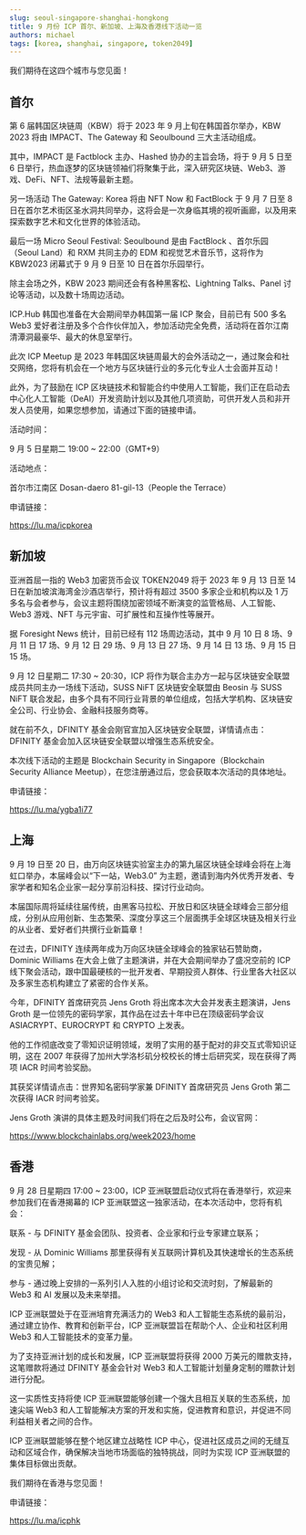 ```yaml
---
slug: seoul-singapore-shanghai-hongkong
title: 9 月份 ICP 首尔、新加坡、上海及香港线下活动一览
authors: michael
tags: [korea, shanghai, singapore, token2049]
---
```


我们期待在这四个城市与您见面！

<!--truncate-->

## 首尔

第 6 届韩国区块链周（KBW）将于 2023 年 9 月上旬在韩国首尔举办，KBW 2023 将由 IMPACT、The Gateway 和 Seoulbound 三大主活动组成。

其中，IMPACT 是 Factblock 主办、Hashed 协办的主旨会场，将于 9 月 5 日至 6 日举行，热血逐梦的区块链领袖们将聚集于此，深入研究区块链、Web3、游戏、DeFi、NFT、法规等最新主题。

另一场活动 The Gateway: Korea 将由 NFT Now 和 FactBlock 于 9 月 7 日至 8 日在首尔艺术街区圣水洞共同举办，这将会是一次身临其境的视听画廊，以及用来探索数字艺术和文化世界的体验活动。

最后一场 Micro Seoul Festival: Seoulbound 是由 FactBlock 、首尔乐园（Seoul Land）和 RXM 共同主办的 EDM 和视觉艺术音乐节，这将作为 KBW2023 闭幕式于 9 月 9 日至 10 日在首尔乐园举行。

除主会场之外，KBW 2023 期间还会有各种黑客松、Lightning Talks、Panel 讨论等活动，以及数十场周边活动。

ICP.Hub 韩国也准备在大会期间举办韩国第一届 ICP 聚会，目前已有 500 多名 Web3 爱好者注册及多个合作伙伴加入，参加活动完全免费，活动将在首尔江南清潭洞最豪华、最大的休息室举行。

此次 ICP Meetup 是 2023 年韩国区块链周最大的会外活动之一，通过聚会和社交网络，您将有机会在一个地方与区块链行业的多元化专业人士会面并互动！

此外，为了鼓励在 ICP 区块链技术和智能合约中使用人工智能，我们正在启动去中心化人工智能（DeAI）开发资助计划以及其他几项资助，可供开发人员和非开发人员使用，如果您想参加，请通过下面的链接申请。

活动时间：

9 月 5 日星期二 19:00 ~ 22:00（GMT+9）

活动地点：

首尔市江南区 Dosan-daero 81-gil-13（People the Terrace）

申请链接：

https://lu.ma/icpkorea

## 新加坡

亚洲首屈一指的 Web3 加密货币会议 TOKEN2049 将于 2023 年 9 月 13 日至 14 日在新加坡滨海湾金沙酒店举行，预计将有超过 3500 多家企业和机构以及 1 万多名与会者参与，会议主题将围绕加密领域不断演变的监管格局、人工智能、Web3 游戏、NFT 与元宇宙、可扩展性和互操作性等展开。

据 Foresight News 统计，目前已经有 112 场周边活动，其中 9 月 10 日 8 场、9 月 11 日 17 场、9 月 12 日 29 场、9 月 13 日 27 场、9 月 14 日 13 场、9 月 15 日 15 场。

9 月 12 日星期二 17:30 ~ 20:30，ICP 将作为联合主办方一起与区块链安全联盟成员共同主办一场线下活动，SUSS NiFT 区块链安全联盟由 Beosin 与 SUSS NiFT 联合发起，由多个具有不同行业背景的单位组成，包括大学机构、区块链安全公司、行业协会、金融科技服务商等。

就在前不久，DFINITY 基金会刚官宣加入区块链安全联盟，详情请点击：DFINITY 基金会加入区块链安全联盟以增强生态系统安全。

本次线下活动的主题是 Blockchain Security in Singapore（Blockchain Security Alliance Meetup），在您注册通过后，您会获取本次活动的具体地址。

申请链接：

https://lu.ma/ygba1i77

## 上海

9 月 19 日至 20 日，由万向区块链实验室主办的第九届区块链全球峰会将在上海虹口举办，本届峰会以“下一站，Web3.0” 为主题，邀请到海内外优秀开发者、专家学者和知名企业家一起分享前沿科技、探讨行业动向。

本届国际周将延续往届传统，由黑客马拉松、开放日和区块链全球峰会三部分组成，分别从应用创新、生态繁荣、深度分享这三个层面携手全球区块链及相关行业的从业者、爱好者们共撰行业新篇章！

在过去，DFINITY 连续两年成为万向区块链全球峰会的独家钻石赞助商，Dominic Williams 在大会上做了主题演讲，并在大会期间举办了盛况空前的 ICP 线下聚会活动，跟中国最硬核的一批开发者、早期投资人群体、行业里各大社区以及多家生态机构建立了紧密的合作关系。

今年，DFINITY 首席研究员 Jens Groth 将出席本次大会并发表主题演讲，Jens Groth 是一位领先的密码学家，其作品在过去十年中已在顶级密码学会议 ASIACRYPT、EUROCRYPT 和 CRYPTO 上发表。

他的工作彻底改变了零知识证明领域，发明了实用的基于配对的非交互式零知识证明，这在 2007 年获得了加州大学洛杉矶分校校长的博士后研究奖，现在获得了两项 IACR 时间考验奖励。

其获奖详情请点击：世界知名密码学家兼 DFINITY 首席研究员 Jens Groth 第二次获得 IACR 时间考验奖。

Jens Groth 演讲的具体主题及时间我们将在之后及时公布，会议官网：

https://www.blockchainlabs.org/week2023/home

## 香港

9 月 28 日星期四 17:00 ~ 23:00，ICP 亚洲联盟启动仪式将在香港举行，欢迎来参加我们在香港揭幕的 ICP 亚洲联盟这一独家活动，在本次活动中，您将有机会：

联系 - 与 DFINITY 基金会团队、投资者、企业家和行业专家建立联系；

发现 - 从 Dominic Williams 那里获得有关互联网计算机及其快速增长的生态系统的宝贵见解；

参与 - 通过晚上安排的一系列引人入胜的小组讨论和交流时刻，了解最新的 Web3 和 AI 发展以及未来举措。

ICP 亚洲联盟处于在亚洲培育充满活力的 Web3 和人工智能生态系统的最前沿，通过建立协作、教育和创新平台，ICP 亚洲联盟旨在帮助个人、企业和社区利用 Web3 和人工智能技术的变革力量。

为了支持亚洲计划的成长和发展，ICP 亚洲联盟将获得 2000 万美元的赠款支持，这笔赠款将通过 DFINITY 基金会针对 Web3 和人工智能计划量身定制的赠款计划进行分配。

这一实质性支持将使 ICP 亚洲联盟能够创建一个强大且相互关联的生态系统，加速尖端 Web3 和人工智能解决方案的开发和实施，促进教育和意识，并促进不同利益相关者之间的合作。

ICP 亚洲联盟能够在整个地区建立战略性 ICP 中心，促进社区成员之间的无缝互动和区域合作，确保解决当地市场面临的独特挑战，同时为实现 ICP 亚洲联盟的集体目标做出贡献。

我们期待在香港与您见面！

申请链接：

https://lu.ma/icphk
